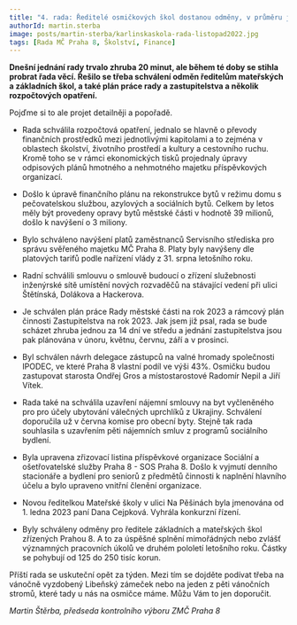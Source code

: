 ```yaml
---
title: "4. rada: Ředitelé osmičkových škol dostanou odměny, v průměru jde o částky vyšší než 125 tisíc"
authorId: martin.sterba
image: posts/martin-sterba/karlinskaskola-rada-listopad2022.jpg
tags: [Rada MČ Praha 8, Školství, Finance]
---
```


**Dnešní jednání rady trvalo zhruba 20 minut, ale během té doby se stihla probrat řada věcí. Řešilo se třeba schválení odměn ředitelům mateřských a základních škol, a také plán práce rady a zastupitelstva a několik rozpočtových opatření.**

Pojďme si to ale projet detailněji a popořadě.

- Rada schválila rozpočtová opatření, jednalo se hlavně o převody finančních prostředků mezi jednotlivými kapitolami a to zejména v oblastech školství, životního prostředí a kultury a cestovního ruchu. Kromě toho se v rámci ekonomických tisků projednaly úpravy odpisových plánů hmotného a nehmotného majetku příspěvkových organizací. 

- Došlo k úpravě finančního plánu na rekonstrukce bytů v režimu domu s pečovatelskou službou, azylových a sociálních bytů. Celkem by letos měly být provedeny opravy bytů městské části v hodnotě 39 milionů, došlo k navýšení o 3 miliony. 

- Bylo schváleno navýšení platů zaměstnanců Servisního střediska pro správu svěřeného majetku MČ Praha 8. Platy byly navýšeny dle platových tarifů podle nařízení vlády z 31. srpna letošního roku. 

- Radní schválili smlouvu o smlouvě budoucí o zřízení služebnosti inženýrské sítě umístění nových rozvaděčů na stávající vedení při ulici Štětínská, Dolákova a Hackerova.

- Je schválen plán práce Rady městské části na rok 2023 a rámcový plán činnosti Zastupitelstva na rok 2023. Jak jsem již psal, rada se bude scházet zhruba jednou za 14 dní ve středu a jednání zastupitelstva jsou pak plánována v únoru, květnu, červnu, září a v prosinci.  

- Byl schválen návrh delegace zástupců na valné hromady společnosti IPODEC, ve které Praha 8 vlastní podíl ve výši 43%. Osmičku budou zastupovat starosta Ondřej Gros a místostarostové Radomír Nepil a Jiří Vítek. 

- Rada také na schválila uzavření nájemní smlouvy na byt vyčleněného pro pro účely ubytování válečných uprchlíků z Ukrajiny. Schválení doporučila už v června komise pro obecní byty. Stejně tak rada souhlasila s uzavřením pěti nájemních smluv z programů sociálního bydlení. 

- Byla upravena zřizovací listina příspěvkové organizace Sociální a ošetřovatelské služby Praha 8 - SOS Praha 8. Došlo k vyjmutí denního stacionáře a bydlení pro seniorů z předmětů činnosti k naplnění hlavního účelu a bylo upraveno vnitřní členění organizace. 

- Novou ředitelkou Mateřské školy v ulici Na Pěšinách byla jmenována od 1. ledna 2023 paní Dana Cejpková. Vyhrála konkurzní řízení. 

- Byly schváleny odměny pro ředitele základních a mateřských škol zřízených Prahou 8. A to za úspěšné splnění mimořádných nebo zvlášť významných pracovních úkolů ve druhém pololetí letošního roku. Částky se pohybují od 125 do 250 tisíc korun. 

Příští rada se uskuteční opět za týden. Mezi tím se dojděte podívat třeba na vánočně vyzdobený Libeňský zámeček nebo na jeden z pěti vánočních stromů, které tady u nás na osmičce máme. Můžu Vám to jen doporučit.

*Martin Štěrba, předseda kontrolního výboru ZMČ Praha 8*
